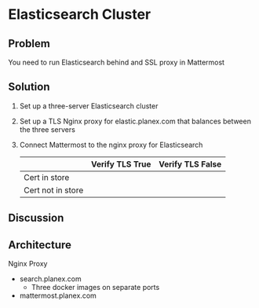 # Elasticsearch Cluster

## Problem

You need to run Elasticsearch behind and SSL proxy in Mattermost

## Solution

1. Set up a three-server Elasticsearch cluster
2. Set up a TLS Nginx proxy for elastic.planex.com that balances between the three servers
2. Connect Mattermost to the nginx proxy for Elasticsearch
	

	|                   | Verify TLS True | Verify TLS False |
	|:------------------|:----------------|:-----------------|
	| Cert in store     |                 |                  |
	| Cert not in store |                 |                  |

## Discussion

## Architecture

Nginx Proxy
 - search.planex.com
 	- Three docker images on separate ports
 - mattermost.planex.com